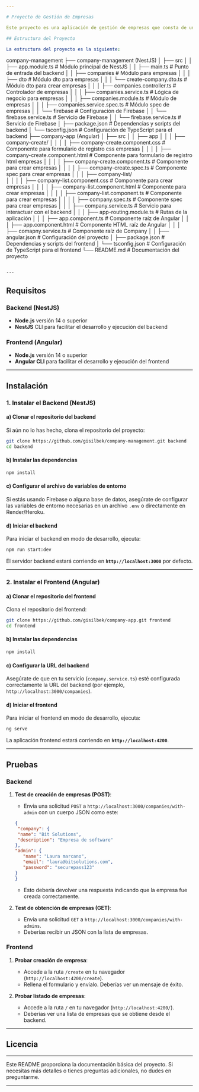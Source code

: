 ```yaml
---

# Proyecto de Gestión de Empresas

Este proyecto es una aplicación de gestión de empresas que consta de un **backend** desarrollado con **NestJS** y un **frontend** desarrollado con **Angular**. A continuación, encontrarás la estructura del proyecto, cómo instalarlo y cómo probarlo.

## Estructura del Proyecto

La estructura del proyecto es la siguiente:

```
company-management
├── company-management (NestJS)
│   ├── src
│   │   ├── app.module.ts          # Módulo principal de NestJS
│   │   ├── main.ts                # Punto de entrada del backend
│   │   ├── companies              # Módulo para empresas
│   │   │   ├── dto              # Módulo dto para empresas
│   │   │       └── create-company.dto.ts    # Módulo dto para crear empresas
│   │   │   ├── companies.controller.ts  # Controlador de empresas
│   │   │   ├── companies.service.ts     # Lógica de negocio para empresas
│   │   │   ├── companies.module.ts     # Módulo de empresas
│   │   │   ├── companies.service.spec.ts     # Módulo spec de empresas
│   │   └── firebase               # Configuración de Firebase
│   │       └── firebase.service.ts    # Servicio de Firebase
│   │       └── firebase.service.ts    # Servicio de Firebase
│   ├── package.json               # Dependencias y scripts del backend
│   └── tsconfig.json              # Configuración de TypeScript para el backend
├── company-app (Angular)
│   ├── src
│   │   ├── app
│   │   │   ├── company-create/ 
│   │   │   │  ├── company-create.component.css      # Componente para formulario de registro css empresas
│   │   │   │  ├── company-create.component.html      # Componente para formulario de registro html empresas
│   │   │   │  ├── company-create.component.ts      # Componente para crear empresas
│   │   │   │  ├── company-create.spec.ts     # Componente spec para crear empresas
│   │   │   ├── company-list/  
│   │   │   │  ├── company-list.component.css      # Componente para crear empresas
│   │   │   │  ├── company-list.component.html      # Componente para crear empresas
│   │   │   │  ├── company-list.component.ts      # Componente para crear empresas
│   │   │   │  ├── company.spec.ts      # Componente spec para crear empresas
│   │   │   ├── company.service.ts  # Servicio para interactuar con el backend
│   │   │   ├── app-routing.module.ts   # Rutas de la aplicación
│   │   │   ├── app.component.ts    # Componente raíz de Angular
│   │   │   ├── app.component.html    # Componente HTML raíz de Angular
│   │   │   ├── comapny.service.ts    # Componente raíz de Company
│   │   ├── angular.json            # Configuración del proyecto 
│   ├── package.json                # Dependencias y scripts del frontend
│   └── tsconfig.json               # Configuración de TypeScript para el frontend
└── README.md                       # Documentación del proyecto
```

---
```


## Requisitos

### Backend (NestJS)

* **Node.js** versión 14 o superior
* **NestJS** CLI para facilitar el desarrollo y ejecución del backend

### Frontend (Angular)

* **Node.js** versión 14 o superior
* **Angular CLI** para facilitar el desarrollo y ejecución del frontend

---

## Instalación

### 1. **Instalar el Backend (NestJS)**

#### a) **Clonar el repositorio del backend**

Si aún no lo has hecho, clona el repositorio del proyecto:

```bash
git clone https://github.com/gisilbek/company-management.git backend
cd backend
```

#### b) **Instalar las dependencias**

```bash
npm install
```

#### c) **Configurar el archivo de variables de entorno**

Si estás usando Firebase o alguna base de datos, asegúrate de configurar las variables de entorno necesarias en un archivo `.env` o directamente en Render/Heroku.

#### d) **Iniciar el backend**

Para iniciar el backend en modo de desarrollo, ejecuta:

```bash
npm run start:dev
```

El servidor backend estará corriendo en **`http://localhost:3000`** por defecto.

---

### 2. **Instalar el Frontend (Angular)**

#### a) **Clonar el repositorio del frontend**

Clona el repositorio del frontend:

```bash
git clone https://github.com/gisilbek/company-app.git frontend
cd frontend
```

#### b) **Instalar las dependencias**

```bash
npm install
```

#### c) **Configurar la URL del backend**

Asegúrate de que en tu servicio (`company.service.ts`) esté configurada correctamente la URL del backend (por ejemplo, `http://localhost:3000/companies`).

#### d) **Iniciar el frontend**

Para iniciar el frontend en modo de desarrollo, ejecuta:

```bash
ng serve
```

La aplicación frontend estará corriendo en **`http://localhost:4200`**.

---

## Pruebas

### Backend

1. **Test de creación de empresas (POST)**:

   * Envia una solicitud `POST` a `http://localhost:3000/companies/with-admin` con un cuerpo JSON como este:

   ```json
   {
    "company": {
    "name": "Bit Solutions",
    "description": "Empresa de software"
   },
   "admin": {
      "name": "Laura marcano",
      "email": "laura@bitsolutions.com",
      "password": "securepass123"
   }
   }
   ```

   * Esto debería devolver una respuesta indicando que la empresa fue creada correctamente.

2. **Test de obtención de empresas (GET)**:

   * Envia una solicitud `GET` a `http://localhost:3000/companies/with-admins`.
   * Deberías recibir un JSON con la lista de empresas.

### Frontend

1. **Probar creación de empresa**:

   * Accede a la ruta `/create` en tu navegador (`http://localhost:4200/create`).
   * Rellena el formulario y envíalo. Deberías ver un mensaje de éxito.

2. **Probar listado de empresas**:

   * Accede a la ruta `/` en tu navegador (`http://localhost:4200/`).
   * Deberías ver una lista de empresas que se obtiene desde el backend.

---


## Licencia
---

Este README proporciona la documentación básica del proyecto. Si necesitas más detalles o tienes preguntas adicionales, no dudes en preguntarme.

---
